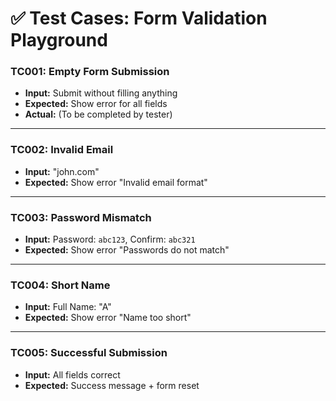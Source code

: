 # ✅ Test Cases: Form Validation Playground

### TC001: Empty Form Submission
- **Input:** Submit without filling anything
- **Expected:** Show error for all fields
- **Actual:** (To be completed by tester)

---

### TC002: Invalid Email
- **Input:** "john.com"
- **Expected:** Show error "Invalid email format"

---

### TC003: Password Mismatch
- **Input:** Password: `abc123`, Confirm: `abc321`
- **Expected:** Show error "Passwords do not match"

---

### TC004: Short Name
- **Input:** Full Name: "A"
- **Expected:** Show error "Name too short"

---

### TC005: Successful Submission
- **Input:** All fields correct
- **Expected:** Success message + form reset

